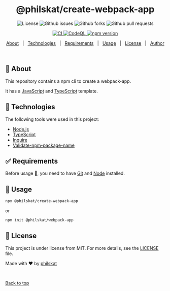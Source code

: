 <h1 align="center" id="top">@philskat/create-webpack-app</h1>

<p align="center">
  <img alt="License" src="https://img.shields.io/github/license/philskat/create-webpack-app?color=blue">

  <img alt="Github issues" src="https://img.shields.io/github/issues/philskat/create-webpack-app?color=success" />

  <img alt="Github forks" src="https://img.shields.io/github/forks/philskat/create-webpack-app?color=success" />

  <img alt="Github pull requests" src="https://img.shields.io/github/issues-pr/philskat/create-webpack-app?color=success">
</p>

<p align="center">
  <a href="https://github.com/philskat/create-webpack-app/actions/workflows/ci.yml">
    <img alt="CI" src="https://github.com/philskat/create-webpack-app/actions/workflows/ci.yml/badge.svg" />
  </a>

  <a href="https://github.com/philskat/create-webpack-app/actions/workflows/codeql.yml">
    <img alt="CodeQL" src="https://github.com/philskat/create-webpack-app/actions/workflows/codeql.yml/badge.svg" />
  </a>

  <a href="https://www.npmjs.com/package/@philskat/create-webpack-app">
    <img alt="npm version" src="https://img.shields.io/npm/v/@philskat/create-webpack-app?color=success">
  </a>
</p>

<!-- Status -->

<!-- <h4 align="center">
	🚧  @philskat&#x2F;create Webpack App 🚀 Under construction...  🚧
</h4>

<hr> -->

<p align="center">
  <a href="#dart-about">About</a> &#xa0; | &#xa0; 
  <a href="#rocket-technologies">Technologies</a> &#xa0; | &#xa0;
  <a href="#white_check_mark-requirements">Requirements</a> &#xa0; | &#xa0;
  <a href="#checkered_flag-usage">Usage</a> &#xa0; | &#xa0;
  <a href="#memo-license">License</a> &#xa0; | &#xa0;
  <a href="https://github.com/{{YOUR_GITHUB_USERNAME}}" target="_blank">Author</a>
</p>

<br>

## :dart: About

This repository contains a npm cli to create a webpack-app.

It has a [JavaScript](https://github.com/philskat/webpack-starter)
and [TypeScript](https://github.com/philskat/webpack-typescript-starter)
template.

## :rocket: Technologies

The following tools were used in this project:

- [Node.js](https://nodejs.org/en/)
- [TypeScript](https://www.typescriptlang.org/)
- [Inquire](https://github.com/SBoudrias/Inquire.js)
- [Validate-npm-package-name](https://github.com/npm/validate-npm-package-name)

## :white_check_mark: Requirements

Before usage :checkered_flag:, you need to have [Git](https://git-scm.com) and [Node](https://nodejs.org/en/) installed.

## :checkered_flag: Usage

```bash
npx @philskat/create-webpack-app
```

or

```bash
npm init @philskat/webpack-app
```

## :memo: License

This project is under license from MIT. For more details, see the [LICENSE](LICENSE.md) file.

Made with :heart: by <a href="https://github.com/philskat" target="_blank">philskat</a>

&#xa0;

<a href="#top">Back to top</a>
